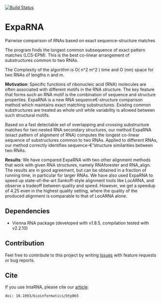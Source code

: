 [![Build Status](https://travis-ci.org/BackofenLab/ExpaRNA.svg?branch=master)](https://travis-ci.org/BackofenLab/ExpaRNA)

# ExpaRNA
Pairwise comparison of RNAs based on exact sequence-structure matches

The program finds the longest common subsequence of exact pattern matches (LCS-EPM).
This is the best co-linear arrangement of substructures common to two RNAs.

The Complexity of the algorithm is O( n^2 m^2 ) time and O (nm) space for two RNAs 
of lengths n and m.


**Motivation**: Specific functions of ribonucleic acid (RNA) molecules are often 
associated with different motifs in the RNA structure. The key feature that forms 
such an RNA motif is the combination of sequence and structure properties. 
ExpaRNA is a new RNA sequence€-structure comparison method 
which maintains exact matching substructures. Existing common substructures are 
treated as whole unit while variability is allowed between such structural motifs.

Based on a fast detectable set of overlapping and crossing substructure matches 
for two nested RNA secondary structures, our method ExpaRNA (exact pattern of 
alignment of RNA) computes the longest co-linear sequence of substructures 
common to two RNAs. Applied to different RNAs, our method correctly identifies 
sequence-€“structure similarities between two RNAs.

**Results**: We have compared ExpaRNA with two other alignment methods that 
work with given RNA structures, namely RNAforester and RNA_align. The results 
are in good agreement, but can be obtained in a fraction of running time, in 
particular for larger RNAs. We have also used ExpaRNA to speed up state-of-the-art 
Sankoff-style alignment tools like LocARNA, and observe a tradeoff between 
quality and speed. However, we get a speedup of 4.25 even in the highest quality 
setting, where the quality of the produced alignment is comparable to that of 
LocARNA alone. 

## Dependencies

- Vienna RNA package (developed with v1.8.5, compilation tested with v2.2.10)


## Contribution

Feel free to contribute to this project by writing [Issues](https://github.com/BackofenLab/ExpaRNA/issues) 
with feature requests or bug reports.

## Cite
If you use IntaRNA, please cite our [article](http://bioinformatics.oxfordjournals.org/content/25/16/2095):
```
doi: 10.1093/bioinformatics/btp065
```
